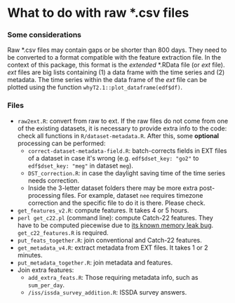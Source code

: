 # What to do with raw *.csv files

### Some considerations

Raw *.csv files may contain gaps or be shorter than 800 days. They need to be converted to a format compatible with the feature extraction file. In the context of this package, this format is the _extended_ *.RData file (or _ext_ file). _ext_ files are big lists containing (1) a data frame with the time series and (2) metadata. The time series within the data frame of the _ext_ file can be plotted using the function ``whyT2.1::plot_dataframe(edf$df)``.

### Files
* ``raw2ext.R``: convert from raw to ext. If the raw files do not come from one of the existing datasets, it is necessary to provide extra info to the code: check all functions in ``R/dataset-metadata.R``. After this, some **optional** processing can be performed:
	* ``correct-dataset-metadata-field.R``: batch-corrects fields in EXT files of a dataset in case it's wrong (e.g. ``edf$dset_key: "go2"`` to ``edf$dset_key: "meg"`` in dataset ``meg``).
	* ``DST_correction.R``: in case the daylight saving time of the time series needs correction.
	* Inside the 3-letter dataset folders there may be more extra post-processing files. For example, dataset ``nee`` requires timezone correction and the specific file to do it is there. Please check.
* ``get_features_v2.R``: compute features. It takes 4 or 5 hours.
* ``perl get_c22.pl`` (command line): compute Catch-22 features. They have to be computed piecewise due to [its known memory leak bug](https://github.com/chlubba/catch22/issues/4). ``get_c22_features.R`` is required.
* ``put_feats_together.R``: join conventional and Catch-22 features.
* ``get_metadata_v4.R``: extract metadata from EXT files. It takes 1 or 2 minutes.
* ``put_metadata_together.R``: join metadata and features.
* Join extra features:
	* ``add_extra_feats.R``: Those requiring metadata info, such as ``sum_per_day``.
	* ``/iss/issda_survey_addition.R``: ISSDA survey answers.
